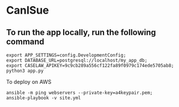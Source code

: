 # CanISue


To run the app locally, run the following command
------
```
export APP_SETTINGS=config.DevelopmentConfig; 
export DATABASE_URL=postgresql://localhost/my_app_db;
export CASELAW_APIKEY=9c9cb289a556cf122fa89f0979c174ede5705ab8;
python3 app.py

```

To deploy on AWS

```
ansible -m ping webservers --private-key=a4keypair.pem;
ansible-playbook -v site.yml
```